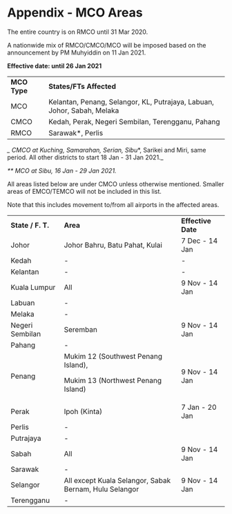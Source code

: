 # Appendix - MCO Areas

The entire country is on RMCO until 31 Mar 2020.

A nationwide mix of RMCO/CMCO/MCO will be imposed based on the announcement by PM Muhyiddin on 11 Jan 2021.

**Effective date: until 26 Jan 2021**


<table>
  <tr>
   <td><strong>MCO Type</strong>
   </td>
   <td><strong>States/FTs Affected</strong>
   </td>
  </tr>
  <tr>
   <td>MCO
   </td>
   <td>Kelantan, Penang, Selangor, KL, Putrajaya, Labuan, Johor, Sabah, Melaka
   </td>
  </tr>
  <tr>
   <td>CMCO
   </td>
   <td>Kedah, Perak, Negeri Sembilan, Terengganu, Pahang
   </td>
  </tr>
  <tr>
   <td>RMCO
   </td>
   <td>Sarawak*, Perlis
   </td>
  </tr>
</table>


*_ CMCO at Kuching, Samarahan, Serian, Sibu**, Sarikei and Miri, same period. All other districts to start 18 Jan - 31 Jan 2021._

_** MCO at Sibu, 16 Jan - 29 Jan 2021._

All areas listed below are under CMCO unless otherwise mentioned. Smaller areas of EMCO/TEMCO will not be included in this list.

Note that this includes movement to/from all airports in the affected areas.


<table>
  <tr>
   <td><strong>State / F. T.</strong>
   </td>
   <td><strong>Area</strong>
   </td>
   <td><strong>Effective Date</strong>
   </td>
  </tr>
  <tr>
   <td>Johor
   </td>
   <td>Johor Bahru, Batu Pahat, Kulai
   </td>
   <td>7 Dec - 14 Jan
   </td>
  </tr>
  <tr>
   <td>Kedah
   </td>
   <td>-
   </td>
   <td>-
   </td>
  </tr>
  <tr>
   <td>Kelantan
   </td>
   <td>-
   </td>
   <td>-
   </td>
  </tr>
  <tr>
   <td>Kuala Lumpur
   </td>
   <td>All
   </td>
   <td>9 Nov - 14 Jan
   </td>
  </tr>
  <tr>
   <td>Labuan
   </td>
   <td>-
   </td>
   <td>
   </td>
  </tr>
  <tr>
   <td>Melaka
   </td>
   <td>-
   </td>
   <td>
   </td>
  </tr>
  <tr>
   <td>Negeri Sembilan
   </td>
   <td>Seremban
   </td>
   <td>9 Nov - 14 Jan
   </td>
  </tr>
  <tr>
   <td>Pahang
   </td>
   <td>-
   </td>
   <td>
   </td>
  </tr>
  <tr>
   <td>Penang
   </td>
   <td>Mukim 12 (Southwest Penang Island),
<p>
Mukim 13 (Northwest Penang Island)
   </td>
   <td>9 Nov - 14 Jan
   </td>
  </tr>
  <tr>
   <td>Perak
   </td>
   <td>Ipoh (Kinta)
   </td>
   <td>7 Jan - 20 Jan
   </td>
  </tr>
  <tr>
   <td>Perlis
   </td>
   <td>-
   </td>
   <td>
   </td>
  </tr>
  <tr>
   <td>Putrajaya
   </td>
   <td>-
   </td>
   <td>
   </td>
  </tr>
  <tr>
   <td>Sabah
   </td>
   <td>All
   </td>
   <td>9 Nov - 14 Jan
   </td>
  </tr>
  <tr>
   <td>Sarawak
   </td>
   <td>-
   </td>
   <td>
   </td>
  </tr>
  <tr>
   <td>Selangor
   </td>
   <td>All except Kuala Selangor, Sabak Bernam, Hulu Selangor
   </td>
   <td>9 Nov - 14 Jan
   </td>
  </tr>
  <tr>
   <td>Terengganu
   </td>
   <td>-
   </td>
   <td>
   </td>
  </tr>
</table>




